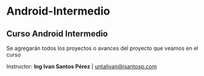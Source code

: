 # Android-Intermedio
## Curso Android Intermedio

Se agregarán todos los proyectos o avances del proyecto que veamos en el curso

Instructor: **Ing Ivan Santos Pérez** | untalivan@isantosp.com
